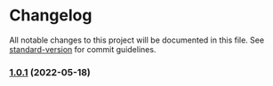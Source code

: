 # Changelog

All notable changes to this project will be documented in this file. See [standard-version](https://github.com/conventional-changelog/standard-version) for commit guidelines.

### [1.0.1](https://github-lotyp/wayofdev/ansible-role-tpl/compare/v1.0.0...v1.0.1) (2022-05-18)
